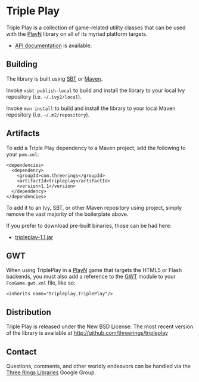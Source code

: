 Triple Play
===========

Triple Play is a collection of game-related utility classes that can be used
with the [PlayN] library on all of its myriad platform targets.

* [API documentation] is available.

Building
--------

The library is built using [SBT] or [Maven].

Invoke `xsbt publish-local` to build and install the library to your local
Ivy repository (i.e. `~/.ivy2/local`).

Invoke `mvn install` to build and install the library to your local Maven
repository (i.e. `~/.m2/repository`).

Artifacts
---------

To add a Triple Play dependency to a Maven project, add the following to your
`pom.xml`:

    <dependencies>
      <dependency>
        <groupId>com.threerings</groupId>
        <artifactId>tripleplay</artifactId>
        <version>1.1</version>
      </dependency>
    </dependencies>

To add it to an Ivy, SBT, or other Maven repository using project, simply
remove the vast majority of the boilerplate above.

If you prefer to download pre-built binaries, those can be had here:

* [tripleplay-1.1.jar](http://repo2.maven.org/maven2/com/threerings/tripleplay/1.1/tripleplay-1.1.jar)

GWT
---

When using TriplePlay in a [PlayN] game that targets the HTML5 or Flash
backends, you must also add a reference to the [GWT] module to your
`FooGame.gwt.xml` file, like so:

    <inherits name="tripleplay.TriplePlay"/>

Distribution
------------

Triple Play is released under the New BSD License. The most recent version of
the library is available at http://github.com/threerings/tripleplay

Contact
-------

Questions, comments, and other worldly endeavors can be handled via the [Three
Rings Libraries](http://groups.google.com/group/ooo-libs) Google Group.

[PlayN]: http://code.google.com/p/playn
[API documentation]: http://threerings.github.com/tripleplay/apidocs/overview-summary.html
[SBT]: http://github.com/harrah/xsbt/wiki/Setup
[Maven]: http://maven.apache.org/
[GWT]: http://code.google.com/webtoolkit/
